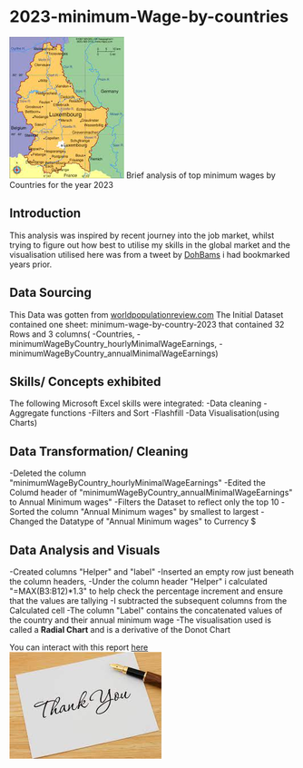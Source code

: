 # 2023-minimum-Wage-by-countries
![](Intro_map.jpg)
Brief analysis of top minimum wages by Countries for the year 2023
## Introduction
This analysis was inspired by recent journey into the job market, whilst trying to figure out how best to utilise my skills in the global market and the visualisation utilised here was from a tweet by [DohBams](https://twitter.com/DOh_Bams) i had bookmarked years prior.

## Data Sourcing
This Data was gotten from [worldpopulationreview.com](https://worldpopulationreview.com/country-rankings/minimum-wage-by-country)
The Initial Dataset contained one sheet: minimum-wage-by-country-2023 that contained 32 Rows and 3 columns(
-Countries,
-minimumWageByCountry_hourlyMinimalWageEarnings,
-minimumWageByCountry_annualMinimalWageEarnings)

## Skills/ Concepts exhibited
The following Microsoft Excel skills were integrated:
-Data cleaning
-Aggregate functions
-Filters and Sort
-Flashfill
-Data Visualisation(using Charts)

## Data Transformation/ Cleaning
-Deleted the column "minimumWageByCountry_hourlyMinimalWageEarnings"
-Edited the Columd header of "minimumWageByCountry_annualMinimalWageEarnings" to Annual Minimum wages"
-Filters the Dataset to reflect only the top 10
-Sorted the column "Annual Minimum wages" by smallest to largest
-Changed the Datatype of  "Annual Minimum wages" to Currency $

## Data Analysis and Visuals
-Created columns "Helper" and "label"
-Inserted an empty row just beneath the column headers, 
-Under the column header "Helper" i calculated "=MAX(B3:B12)*1.3" to help check the percentage increment and ensure that the values are tallying
-I subtracted the subsequent columns from the Calculated cell
-The column "Label" contains the concatenated values of the country and their annual minimum wage
-The visualisation used is called a **Radial Chart** and is a derivative of the Donot Chart


You can interact with this report [here](https://drive.google.com/file/d/1QP85ZtlC7K_Oi_9A16nhOME2PzSojK4v/view?usp=share_link)
![](Thanks.jpg)

